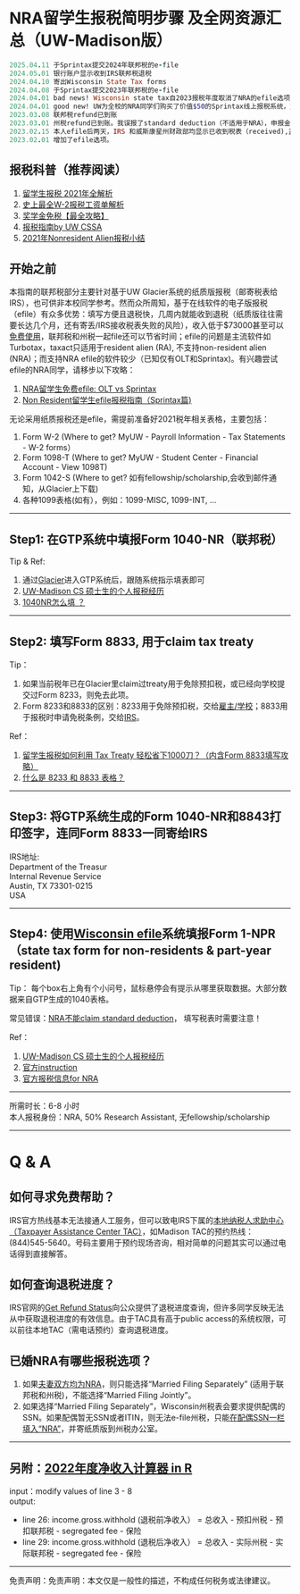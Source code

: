 # NRA留学生报税简明步骤 及全网资源汇总（UW-Madison版）

```ruby
2025.04.11 于Sprintax提交2024年联邦税的e-file
2024.05.01 银行账户显示收到IRS联邦税退税
2024.04.10 寄出Wisconsin State Tax forms
2024.04.08 于Sprintax提交2023年联邦税的e-file
2024.04.01 bad news! Wisconsin state tax自2023报税年度取消了NRA的efile选项，目前只能采用第三方电子填报州税表（如Sprintax), 或者去官网下载表格，手动填报。
2024.04.01 good new! UW为全校的NRA同学们购买了价值$50的Sprintax线上报税系统，支持e-file联邦税,填报比OLT更简单，快捷。
2023.03.08 联邦税refund已到账
2023.03.01 州税refund已到账。我误报了standard deduction（不适用于NRA），申报金额高于实际应得退款，但财政部自动帮我更正了
2023.02.15 本人efile后两天，IRS 和威斯康星州财政部均显示已收到税表（received),正在等待approve和退款
2023.02.01 增加了efile选项。
```

## 报税科普（推荐阅读）

1. [留学生报税 2021年全解析](https://taxpanda.com/留学生报税/#如果留学生来美国没报过税，没收入，之前忘了交Form_8843会怎么样)
2. [史上最全W-2报税工资单解析](https://taxpanda.com/w2是什么/)
3. [奖学金免税【最全攻略】](https://taxpanda.com/奖学金免税/)
4. [报税指南by UW CSSA](https://pages.cs.wisc.edu/~sh/报税指南.pdf)
5. [2021年Nonresident Alien报税小结](https://yo1995.github.io/life/2021-tax-season/)

## 开始之前

本指南的联邦税部分主要针对基于UW Glacier系统的纸质版报税（邮寄税表给IRS），也可供非本校同学参考。然而众所周知，基于在线软件的电子版报税（efile）有众多优势：填写方便且退税快，几周内就能收到退税（纸质版往往需要长达几个月，还有寄丢/IRS接收税表失败的风险），收入低于$73000甚至可以[免费使用](https://apps.irs.gov/app/freeFile/)，联邦税和州税一起file还可以节省时间；efile的问题是主流软件如Turbotax，taxact只适用于resident alien (RA), 不支持non-resident alien (NRA)；而支持NRA efile的软件较少（已知仅有OLT和Sprintax)。有兴趣尝试efile的NRA同学，请移步以下攻略：
1. [NRA留学生免费efile: OLT vs Sprintax](https://www.luweicky.com/2021/03/oltefile-1040nr8843.html#核对税表并e-file)
2. [Non Resident留学生efile报税指南（Sprintax篇)](https://www.dealmoon.com/guide/935542)

无论采用纸质报税还是efile，需提前准备好2021税年相关表格，主要包括：
1. Form W-2 (Where to get? MyUW - Payroll Information - Tax Statements - W-2 forms）
2. Form 1098-T (Where to get? MyUW - Student Center - Financial Account - View 1098T)
3. Form 1042-S (Where to get? 如有fellowship/scholarship,会收到邮件通知，从Glacier上下载)
4. 各种1099表格(如有），例如：1099-MISC, 1099-INT, ...

---
## Step1: 在GTP系统中填报Form 1040-NR（联邦税）
Tip & Ref:
1. 通过[Glacier](https://www.online-tax.net)进入GTP系统后，跟随系统指示填表即可
2. [UW-Madison CS 硕士生的个人报税经历](https://github.com/mzj14/prepare-tax-return)
3. [1040NR怎么填 ？](https://taxpanda.com/1040nr怎么填/https://taxpanda.com/1040nr怎么填/)

---
## Step2: 填写Form 8833, 用于claim tax treaty 
Tip：
1. 如果当前税年已在Glacier里claim过treaty用于免除预扣税，或已经向学校提交过Form 8233，则免去此项。    
2. Form 8233和8833的区别：8233用于免除预扣税，交给<u>雇主/学校</u>；8833用于报税时申请免税条例，交给<u>IRS</u>。

Ref：
1. [留学生报税如何利用 Tax Treaty 轻松省下1000刀？（内含Form 8833填写攻略）](https://taxpanda.com/tax-treaty/)
2. [什么是 8233 和 8833 表格？](https://gonglue.us/form-8233-8833)

---
## Step3: 将GTP系统生成的Form 1040-NR和8843打印签字，连同Form 8833一同寄给IRS
IRS地址:\
Department of the Treasur\
Internal Revenue Service\
Austin, TX 73301-0215\
USA 

---
## Step4: 使用[Wisconsin efile](https://www.revenue.wi.gov/Pages/WI-efile/home.aspx)系统填报Form 1-NPR（state tax form for non-residents & part-year resident)
Tip：
每个box右上角有个小问号，鼠标悬停会有提示从哪里获取数据。大部分数据来自GTP生成的1040表格。

常见错误：[NRA不能claim standard deduction](https://www.revenue.wi.gov/TaxForms2023/2023-Form1NPR-inst.pdf#page=49)， 填写税表时需要注意！

Ref：
1. [UW-Madison CS 硕士生的个人报税经历](https://github.com/mzj14/prepare-tax-return)
2. [官方instruction](https://www.revenue.wi.gov/TaxForms2021/2021-Form1NPR-Inst.pdf)
3. [官方报税信息for NRA](https://www.revenue.wi.gov/DOR%20Publications/pb122.pdf)

---
所需时长：6-8 小时    
本人报税身份：NRA, 50% Research Assistant, 无fellowship/scholarship

---
# Q & A

## 如何寻求免费帮助？
IRS官方热线基本无法接通人工服务，但可以致电IRS下属的[本地纳税人求助中心（Taxpayer Assistance Center TAC）](https://apps.irs.gov/app/office-locator/)，如Madison TAC的预约热线： (844)545-5640。号码主要用于预约现场咨询，相对简单的问题其实可以通过电话得到直接解答。

## 如何查询退税进度？
IRS官网的[Get Refund Status](https://sa.www4.irs.gov/irfof/lang/en/irfofgetstatus.jsp)向公众提供了退税进度查询，但许多同学反映无法从中获取退税进度的有效信息。由于TAC具有高于public access的系统权限，可以前往本地TAC（需电话预约）查询退税进度。

## 已婚NRA有哪些报税选项？
1. 如果[夫妻双方均为NRA](https://taxpanda.com/dual-status/#Dual_Status_Alien双重身份外国人的优势和限制情况)，则只能选择“Married Filing Separately” (适用于联邦税和州税)，不能选择“Married Filing Jointly”。
2. 如果选择“Married Filing Separately”，Wisconsin州税表会要求提供配偶的SSN。如果配偶暂无SSN或者ITIN，则无法e-file州税，只能[在配偶SSN一栏填入“NRA”](https://ttlc.intuit.com/community/taxes/discussion/if-my-spouse-will-not-file-us-taxes-do-i-need-a-ssn-or-itin-they-have-no-income-and-have-never-been/00/2847588)，并寄纸质版到州税办公室。

---
## 另附：[2022年度净收入计算器 in R](https://github.com/Sfeng666/2022_tax_filing/blob/main/estimate_gross_income.R)
input：modify values of line 3 - 8    
output: 
* line 26: income.gross.withhold (退税前净收入） = 总收入 - 预扣州税 - 预扣联邦税 - segregated fee - 保险
* line 29: income.gross.withhold (退税后净收入） = 总收入 - 实际州税 - 实际联邦税 - segregated fee - 保险 

---
免责声明：免责声明：本文仅是一般性的描述，不构成任何税务或法律建议。
